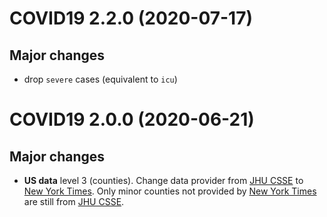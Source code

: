 # COVID19 2.2.0 (2020-07-17)

## Major changes

* drop `severe` cases (equivalent to `icu`)

# COVID19 2.0.0 (2020-06-21)

## Major changes

* **US data** level 3 (counties). Change data provider from [JHU CSSE](https://github.com/CSSEGISandData/COVID-19) to [New York Times](https://github.com/nytimes/covid-19-data). Only minor counties not provided by [New York Times](https://github.com/nytimes/covid-19-data) are still from [JHU CSSE](https://github.com/CSSEGISandData/COVID-19).


